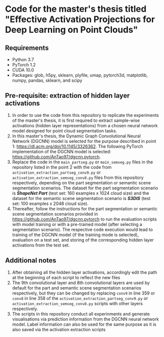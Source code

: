 # Code for the master's thesis titled "Effective Activation Projections for Deep Learning on Point Clouds"

## Requirements
* Python 3.7
* PyTorch 1.2
* CUDA 10.0
* Packages: glob, h5py, sklearn, plyfile, umap, pytorch3d, matplotlib, numpy, pandas, sklearn, and scipy

## Pre-requisite: extraction of hidden layer activations

1. In order to use the code from this repository to replicate the experiments of the master's thesis, it is first required to extract sample-wise activations (hidden layer representations) from a chosen neural network model designed for point cloud segmentation tasks.
2. In this master's thesis, the Dynamic Graph Convolutional Neural Network (DGCNN) model is selected for the purpose described in point 1: https://dl.acm.org/doi/10.1145/3326362. The following PyTorch implementation of the DGCNN model is selected: https://github.com/AnTao97/dgcnn.pytorch.
3. Replace the code in the `main_partseg.py` or `main_semseg.py` files in the repository listed in the point 2 with the code from `activation_extraction_partseg_conv9.py` or `activation_extraction_semseg_conv8.py` files from this repository respectively, depending on the part segmentation or semantic scene segmentation scenarios. The dataset for the part segmentation scenario is ***ShapeNet Part*** (test set: 160 examples x 1024 cloud size) and the dataset for the semantic scene segmentation scenario is ***S3DIS*** (test set: 100 examples x 2048 cloud size). 
4. Thereafter, follow the instructions for the part segmentation or semantic scene segmentation scenarios provided in https://github.com/AnTao97/dgcnn.pytorch to run the evaluation scripts with model training or with a pre-trained model (after selecting a segmentation scenario). The respective code execution would lead to training of the DGCNN model (if the training mode is selected), evaluation on a test set, and storing of the corresponding hidden layer activations from the test set.

## Additional notes

1. After obtaining all the hidden layer activations, accordingly edit the path at the beginning of each script to reflect the new files
2. The 9th convolutional layer and 8th convolutional layers are used by default for the part and semantic scene segmentation scenarios respectively, but they can be changed by replacing `conv9` in line 359 or `conv8` in line 358 of the `activation_extraction_partseg_conv9.py` or `activation_extraction_semseg_conv8.py` scripts with other layers respectively.
3. The scripts in this repository conduct all experinments and generate visualisations via prediction information from the DGCNN neural network model. Label information can also be used for the same purpose as it is also saved via the activation extraction scripts

